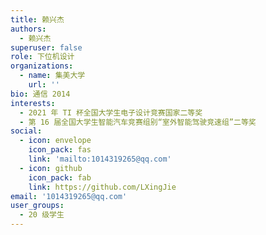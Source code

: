 ```yaml
---
title: 赖兴杰
authors:
  - 赖兴杰
superuser: false
role: 下位机设计
organizations:
  - name: 集美大学
    url: ''
bio: 通信 2014
interests:
  - 2021 年 TI 杯全国大学生电子设计竞赛国家二等奖
  - 第 16 届全国大学生智能汽车竞赛组别“室外智能驾驶竞速组”二等奖
social:
  - icon: envelope
    icon_pack: fas
    link: 'mailto:1014319265@qq.com'
  - icon: github
    icon_pack: fab
    link: https://github.com/LXingJie
email: '1014319265@qq.com'
user_groups:
  - 20 级学生
---
```

